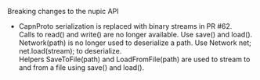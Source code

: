 Breaking changes to the nupic API

* CapnProto serialization is replaced with binary streams in PR #62.  
Calls to read() and write() are no longer available. Use save() and load(). Network(path) is no 
longer used to deserialize a path. Use Network net; net.load(stream); to deserialize.  
Helpers SaveToFile(path) and LoadFromFile(path) are used to stream to and from a file using save() 
and load().
